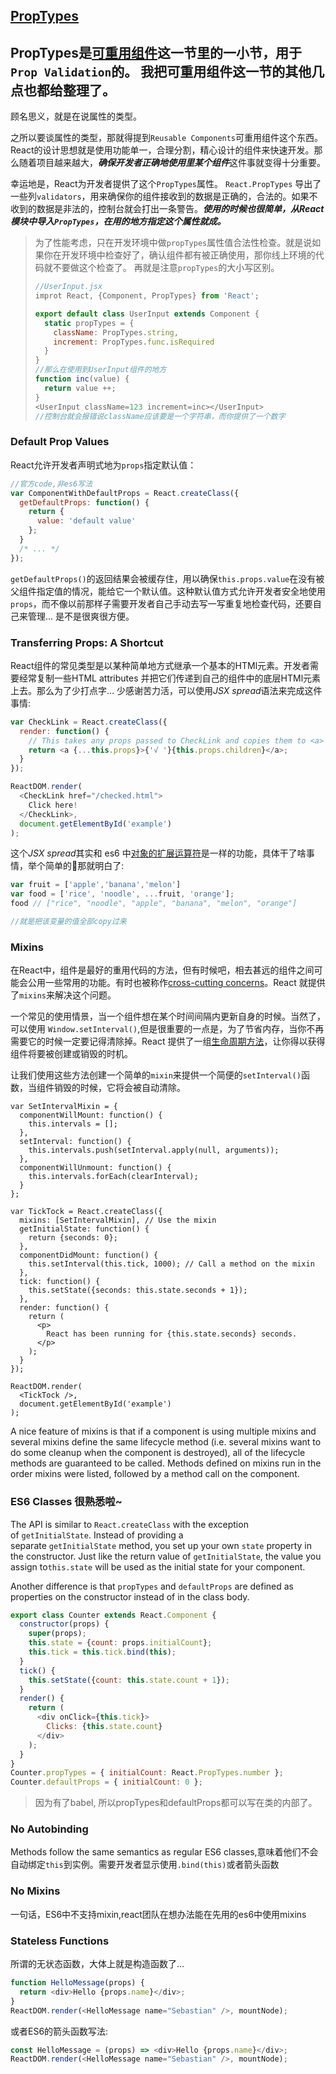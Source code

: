 ## [PropTypes](https://facebook.github.io/react/docs/reusable-components.html)

## PropTypes是[可重用组件](https://facebook.github.io/react/docs/reusable-components.html)这一节里的一小节，用于`Prop Validation`的。 我把可重用组件这一节的其他几点也都给整理了。

顾名思义，就是在说属性的类型。

之所以要谈属性的类型，那就得提到`Reusable Components`可重用组件这个东西。React的设计思想就是使用功能单一，合理分割，精心设计的组件来快速开发。那么随着项目越来越大，***确保开发者正确地使用里某个组件***这件事就变得十分重要。



幸运地是，React为开发者提供了这个`PropTypes`属性。 `React.PropTypes` 导出了一些列`validators`，用来确保你的组件接收到的数据是正确的，合法的。如果不收到的数据是非法的，控制台就会打出一条警告。***使用的时候也很简单，从React模块中导入`PropTypes`，在用的地方指定这个属性就成。***

> 为了性能考虑，只在开发环境中做`propTypes`属性值合法性检查。就是说如果你在开发环境中检查好了，确认组件都有被正确使用，那你线上环境的代码就不要做这个检查了。 再就是注意`propTypes`的大小写区别。
>
> ```javascript
> //UserInput.jsx
> improt React, {Component, PropTypes} from 'React';
>
> export default class UserInput extends Component {
>   static propTypes = {
>     className: PropTypes.string,
>     increment: PropTypes.func.isRequired
>   }
> }
> //那么在使用到UserInput组件的地方
> function inc(value) {
>   return value ++;
> }
> <UserInput className=123 increment=inc></UserInput>
> //控制台就会报错说className应该要是一个字符串，而你提供了一个数字
> ```
>
> 

### Default Prop Values

React允许开发者声明式地为`props`指定默认值：

```javascript
//官方code,非es6写法
var ComponentWithDefaultProps = React.createClass({
  getDefaultProps: function() {
    return {
      value: 'default value'
    };
  }
  /* ... */
});
```

`getDefaultProps()`的返回结果会被缓存住，用以确保`this.props.value`在没有被父组件指定值的情况，能给它一个默认值。这种默认值方式允许开发者安全地使用`props`，而不像以前那样子需要开发者自己手动去写一写重复地检查代码，还要自己来管理... 是不是很爽很方便。

### Transferring Props: A Shortcut

React组件的常见类型是以某种简单地方式继承一个基本的HTMl元素。开发者需要经常复制一些HTML attributes 并把它们传递到自己的组件中的底层HTMl元素上去。那么为了少打点字… 少感谢苦力活，可以使用*JSX spread*语法来完成这件事情:

```javascript
var CheckLink = React.createClass({
  render: function() {
    // This takes any props passed to CheckLink and copies them to <a>
    return <a {...this.props}>{'√ '}{this.props.children}</a>;
  }
});

ReactDOM.render(
  <CheckLink href="/checked.html">
    Click here!
  </CheckLink>,
  document.getElementById('example')
);
```

 这个*JSX spread*其实和 es6 中[对象的扩展运算符](http://es6.ruanyifeng.com/#docs/object#对象的扩展运算符)是一样的功能，具体干了啥事情，举个简单的🌰那就明白了:

```javascript
var fruit = ['apple','banana','melon']
var food = ['rice', 'noodle', ...fruit, 'orange'];
food // ["rice", "noodle", "apple", "banana", "melon", "orange"]

//就是把该变量的值全部copy过来
```

### Mixins

在React中，组件是最好的重用代码的方法，但有时候吧，相去甚远的组件之间可能会公用一些常用的功能。有时也被称作[cross-cutting concerns](https://en.wikipedia.org/wiki/Cross-cutting_concern)。React 就提供了`mixins`来解决这个问题。

一个常见的使用情景，当一个组件想在某个时间间隔内更新自身的时候。当然了，可以使用 `Window.setInterval()`,但是很重要的一点是，为了节省内存，当你不再需要它的时候一定要记得清除掉。React 提供了一组[生命周期方法](https://facebook.github.io/react/docs/working-with-the-browser.html#component-lifecycle)，让你得以获得组件将要被创建或销毁的时机。

让我们使用这些方法创建一个简单的`mixin`来提供一个简便的`setInterval()`函数，当组件销毁的时候，它将会被自动清除。

```react
var SetIntervalMixin = {
  componentWillMount: function() {
    this.intervals = [];
  },
  setInterval: function() {
    this.intervals.push(setInterval.apply(null, arguments));
  },
  componentWillUnmount: function() {
    this.intervals.forEach(clearInterval);
  }
};

var TickTock = React.createClass({
  mixins: [SetIntervalMixin], // Use the mixin
  getInitialState: function() {
    return {seconds: 0};
  },
  componentDidMount: function() {
    this.setInterval(this.tick, 1000); // Call a method on the mixin
  },
  tick: function() {
    this.setState({seconds: this.state.seconds + 1});
  },
  render: function() {
    return (
      <p>
        React has been running for {this.state.seconds} seconds.
      </p>
    );
  }
});

ReactDOM.render(
  <TickTock />,
  document.getElementById('example')
);
```

A nice feature of mixins is that if a component is using multiple mixins and several mixins define the same lifecycle method (i.e. several mixins want to do some cleanup when the component is destroyed), all of the lifecycle methods are guaranteed to be called. Methods defined on mixins run in the order mixins were listed, followed by a method call on the component.

### ES6 Classes 很熟悉啦~ 

The API is similar to `React.createClass` with the exception of `getInitialState`. Instead of providing a separate `getInitialState` method, you set up your own `state` property in the constructor. Just like the return value of `getInitialState`, the value you assign to`this.state` will be used as the initial state for your component.

Another difference is that `propTypes` and `defaultProps` are defined as properties on the constructor instead of in the class body.

```javascript
export class Counter extends React.Component {
  constructor(props) {
    super(props);
    this.state = {count: props.initialCount};
    this.tick = this.tick.bind(this);
  }
  tick() {
    this.setState({count: this.state.count + 1});
  }
  render() {
    return (
      <div onClick={this.tick}>
        Clicks: {this.state.count}
      </div>
    );
  }
}
Counter.propTypes = { initialCount: React.PropTypes.number };
Counter.defaultProps = { initialCount: 0 };
```

> 因为有了babel, 所以propTypes和defaultProps都可以写在类的内部了。

### No Autobinding

Methods follow the same semantics as regular ES6 classes,意味着他们不会自动绑定`this`到实例。需要开发者显示使用`.bind(this)`或者箭头函数

### No Mixins

一句话，ES6中不支持mixin,react团队在想办法能在先用的es6中使用mixins

### Stateless Functions

所谓的无状态函数，大体上就是构造函数了...

```javascript
function HelloMessage(props) {
  return <div>Hello {props.name}</div>;
}
ReactDOM.render(<HelloMessage name="Sebastian" />, mountNode);
```

或者ES6的箭头函数写法:

```javascript
const HelloMessage = (props) => <div>Hello {props.name}</div>;
ReactDOM.render(<HelloMessage name="Sebastian" />, mountNode);
```

